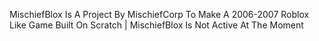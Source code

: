 MischiefBlox Is A Project By MischiefCorp To Make A 2006-2007 Roblox Like Game Built On Scratch
| MischiefBlox Is Not Active At The Moment
